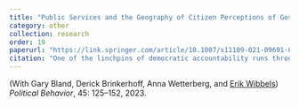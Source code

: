 ```yaml
---
title: "Public Services and the Geography of Citizen Perceptions of Government in Latin America and the Caribbean."
category: other
collection: research
order: 19
paperurl: "https://link.springer.com/article/10.1007/s11109-021-09691-0"
citation: "One of the linchpins of democratic accountability runs through service quality. Because citizens are sensitive to the quality of basic services, they can translate (dis)satisfaction into assessments of incumbent politicians. Yet, although previous research has shown that both access to, and the quality of, basic services decline in rural settings, this seems not to translate into increased dissatisfaction with incumbents. In this paper we seek to understand why. We theorize four potential mechanisms that might underpin the weaker accountability for poor service outcomes in more remote settings. To test these mechanisms, we use data from 34,514 geocoded survey respondents across 19 countries in Latin America. We show that the likelihood of translating dissatisfaction with services into discontent with elected officials decreases as distance to urban centers increases. We find some evidence that a low sense of political efficacy and deference to hierarchy mediate the relationship between remoteness, service quality and accountability. Nevertheless, some of the direct relationship between distance and attitudes towards elected officials persists in the face of our mediation analysis, suggesting that more work needs to be done on the relationship between remoteness, service quality and accountability."
---
```


(With Gary Bland, Derick Brinkerhoff, Anna Wetterberg, and [Erik Wibbels](https://web.sas.upenn.edu/ewibbels/))  
*Political Behavior*, 45: 125–152, 2023.
